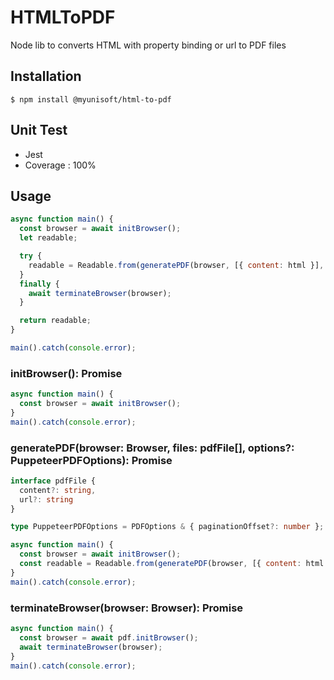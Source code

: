 # HTMLToPDF
Node lib to converts HTML with property binding or url to PDF files

## Installation
```$ npm install @myunisoft/html-to-pdf```

## Unit Test
- Jest
- Coverage : 100%

## Usage

```js
async function main() {
  const browser = await initBrowser();
  let readable;

  try {
    readable = Readable.from(generatePDF(browser, [{ content: html }], pdfOptions));
  }
  finally {
    await terminateBrowser(browser);
  }

  return readable;
}

main().catch(console.error);
```

### initBrowser(): Promise<Browser>

```js
async function main() {
  const browser = await initBrowser();
}
main().catch(console.error);
```

### generatePDF(browser: Browser, files: pdfFile[], options?: PuppeteerPDFOptions): Promise<genPDFPayload>

```ts
interface pdfFile {
  content?: string,
  url?: string
}

type PuppeteerPDFOptions = PDFOptions & { paginationOffset?: number };
```

```js
async function main() {
  const browser = await initBrowser();
  const readable = Readable.from(generatePDF(browser, [{ content: html.content }], pdfOptions));
}
main().catch(console.error);
```

### terminateBrowser(browser: Browser): Promise<void>

```js
async function main() {
  const browser = await pdf.initBrowser();
  await terminateBrowser(browser);
}
main().catch(console.error);
```
